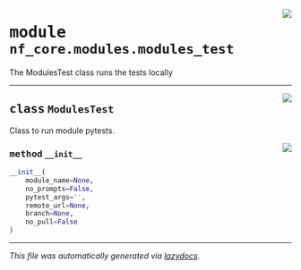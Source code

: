 <!-- markdownlint-disable -->

<a href="../../../../../../tools/nf_core/modules/modules_test.py#L0"><img align="right" style="float:right;" src="https://img.shields.io/badge/-source-cccccc?style=flat-square"></a>

# <kbd>module</kbd> `nf_core.modules.modules_test`

The ModulesTest class runs the tests locally

---

<a href="../../../../../../tools/nf_core/modules/modules_test.py#L8"><img align="right" style="float:right;" src="https://img.shields.io/badge/-source-cccccc?style=flat-square"></a>

## <kbd>class</kbd> `ModulesTest`

Class to run module pytests.

<a href="../../../../../../tools/nf_core/modules/modules_test.py#L13"><img align="right" style="float:right;" src="https://img.shields.io/badge/-source-cccccc?style=flat-square"></a>

### <kbd>method</kbd> `__init__`

```python
__init__(
    module_name=None,
    no_prompts=False,
    pytest_args='',
    remote_url=None,
    branch=None,
    no_pull=False
)
```

---

_This file was automatically generated via [lazydocs](https://github.com/ml-tooling/lazydocs)._
